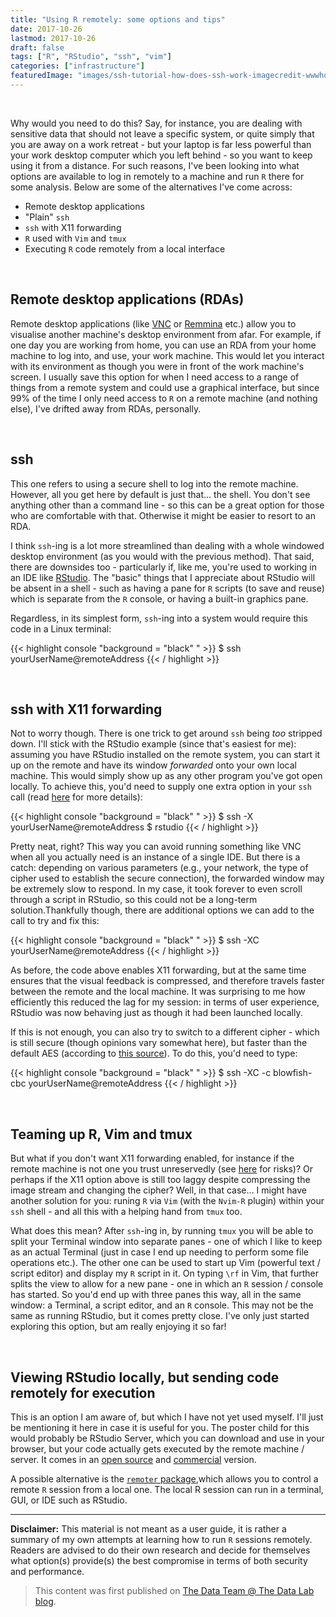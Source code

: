 ```yaml
---
title: "Using R remotely: some options and tips"
date: 2017-10-26
lastmod: 2017-10-26
draft: false
tags: ["R", "RStudio", "ssh", "vim"]
categories: ["infrastructure"]
featuredImage: "images/ssh-tutorial-how-does-ssh-work-imagecredit-wwwhostingercom.png"
---
```



&nbsp;


Why would you need to do this? Say, for instance, you are dealing with sensitive data that should not leave a specific system, or quite simply that you are away on a work retreat - but your laptop is far less powerful than your work desktop computer which you left behind - so you want to keep using it from a distance. For such reasons, I've been looking into what options are available to log in remotely to a machine and run `R` there for some analysis. Below are some of the alternatives I've come across: 

* Remote desktop applications
* "Plain" `ssh`
* `ssh` with X11 forwarding
* `R` used with `Vim` and `tmux`
* Executing `R` code remotely from a local interface

&nbsp;

## Remote desktop applications (RDAs)

Remote desktop applications (like [VNC](https://www.realvnc.com/en/) or [Remmina](https://www.remmina.org/wp/) etc.) allow you to visualise another machine's desktop environment from afar. For example, if one day you are working from home, you can use an RDA from your home machine to log into, and use, your work machine. This would let you interact with its environment as though you were in front of the work machine's screen. I usually save this option for when I need access to a range of things from a remote system and could use a graphical interface, but since 99% of the time I only need access to `R` on a remote machine (and nothing else), I've drifted away from RDAs, personally.

&nbsp;

## ssh 

This one refers to using a secure shell to log into the remote machine. However, all you get here by default is just that... the shell. You don't see anything other than a command line - so this can be a great option for those who are comfortable with that. Otherwise it might be easier to resort to an RDA. 

I think `ssh`-ing is a lot more streamlined than dealing with a whole windowed desktop environment (as you would with the previous method). That said, there are downsides too - particularly if, like me, you're used to working in an IDE like [RStudio](https://www.rstudio.com/). The "basic" things that I appreciate about RStudio will be absent in a shell - such as having a pane for `R` scripts (to save and reuse) which is separate from the `R` console, or having a built-in graphics pane.

Regardless, in its simplest form, `ssh`-ing into a system would require this code in a Linux terminal:

{{< highlight console "background = "black" " >}}
$ ssh yourUserName@remoteAddress
{{< / highlight >}}

&nbsp;

## ssh with X11 forwarding

Not to worry though. There is one trick to get around `ssh` being _too_ stripped down. I'll stick with the RStudio example (since that's easiest for me): assuming you have RStudio installed on the remote system, you can start it up on the remote and have its window _forwarded_ onto your own local machine. This would simply show up as any other program you've got open locally. To achieve this, you'd need to supply one extra option in your `ssh` call (read [here](https://unix.stackexchange.com/questions/12755/how-to-forward-x-over-ssh-to-run-graphics-applications-remotely) for more details):

{{< highlight console "background = "black" " >}}
$ ssh -X yourUserName@remoteAddress
$ rstudio
{{< / highlight >}}

Pretty neat, right? This way you can avoid running something like VNC when all you actually need is an instance of a single IDE. But there is a catch: depending on various parameters (e.g., your network, the type of cipher used to establish the secure connection), the forwarded window may be extremely slow to respond. In my case, it took forever to even scroll through a script in RStudio, so this could not be a long-term solution.Thankfully though, there are additional options we can add to the call to try and fix this:

{{< highlight console "background = "black" " >}}
$ ssh -XC yourUserName@remoteAddress
{{< / highlight >}}

As before, the code above enables X11 forwarding, but at the same time ensures that the visual feedback is compressed, and therefore travels faster between the remote and the local machine. It was surprising to me how efficiently this reduced the lag for my session: in terms of user experience, RStudio was now behaving just as though it had been launched locally. 

If this is not enough, you can also try to switch to a different cipher - which is still secure (though opinions vary somewhat here), but faster than the default AES (according to [this source](http://xmodulo.com/how-to-speed-up-x11-forwarding-in-ssh.html)). To do this, you'd need to type:

{{< highlight console "background = "black" " >}}
$ ssh -XC -c blowfish-cbc yourUserName@remoteAddress
{{< / highlight >}}

&nbsp;

## Teaming up R, Vim and tmux

But what if you don't want X11 forwarding  enabled, for instance if the remote machine is not one you trust unreservedly (see [here](https://security.stackexchange.com/questions/14815/security-concerns-with-x11-forwarding) for risks)? Or perhaps if  the X11 option above is still too laggy despite compressing the image stream and changing the cipher? Well, in that case... I might have another solution for you: runing `R` via `Vim` (with the `Nvim-R` plugin) within your `ssh` shell - and all this with a helping hand from `tmux` too. 

What does this mean? After `ssh`-ing in, by running `tmux` you will be able to split your Terminal window into separate panes - one of which I like to keep as an actual Terminal (just in case I end up needing to perform some file operations etc.). The other one can be used to start up Vim (powerful text / script editor) and display my `R` script in it. On typing `\rf` in Vim, that further splits the view to allow for a new pane - one in which an `R` session / console has started. So you'd end up with three panes this way, all in the same window: a Terminal, a script editor, and an `R` console. This may not be the same as running RStudio, but it comes pretty close. I've only just started exploring this option, but am really enjoying it so far! 

&nbsp;

## Viewing RStudio locally, but sending code remotely for execution

This is an option I am aware of, but which I have not yet used myself. I'll just be mentioning it here in case it is useful for you. The poster child for this would probably be RStudio Server, which you can download and use in your browser, but your code actually gets executed by the remote machine / server. It comes in an [open source](https://support.rstudio.com/hc/en-us/articles/200552306-Getting-Started) and [commercial](http://docs.rstudio.com/ide/server-pro/) version.

A possible alternative is the [`remoter` package](https://cran.r-project.org/web/packages/remoter/vignettes/remoter.html),which allows you to control a remote `R` session from a local one. The local R session can run in a terminal, GUI, or IDE such as RStudio. 

<!-- Related: pbdR is a series of R packages that enable the usage of the R language on large distributed machines, like clusters and supercomputers. See r-pbd.org/) for details.-->

<!-- SLIGHTLY DIFFERENT TOOL - prly not super relevant here:
Use sshfs to mount the remote folder on your local machine. This allows you to edit the remote files using your local text editor instead of ssh command line. 

Usage of the Remote Mount Point
The remote mount behaves similarly to locally mounted storage: you are able to create, copy, move, edit, compress or perform any file system operations you would be able to do on the droplet, but you are not able to launch programs or scripts on the remote server.
One typical usage of this would be if you host a website on your VPS and need to make changes to the website on a regular basis. Mounting the file system locally allows you to launch whatever code editor, IDE, or text editor you wish to edit the site, and any changes you make will reflect on the virtual server as soon as they are made on your local machine.
Similarly, on droplets used for testing purposes of coding projects, it allows for much simpler code modifications which can be tested immediately without the need to modify the code locally as well as remotely (and eliminates the hassle of uploading new copies of files for small code changes). -->


---

**Disclaimer:** This material is not meant as a user guide, it is rather a summary of my own attempts at learning how to run `R` sessions remotely. Readers are advised to do their own research and decide for themselves what option(s) provide(s) the best compromise in terms of both security and performance.




> This content was first published on [The Data Team @ The Data Lab blog](https://thedatateam.silvrback.com/using-vim-with-r).
